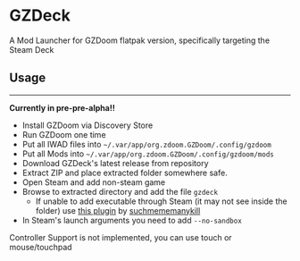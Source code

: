 # GZDeck

A Mod Launcher for GZDoom flatpak version, specifically targeting the Steam Deck

## Usage

---
**Currently in pre-pre-alpha!!**


* Install GZDoom via Discovery Store
* Run GZDoom one time
* Put all IWAD files into `~/.var/app/org.zdoom.GZDoom/.config/gzdoom`
* Put all Mods into `~/.var/app/org.zdoom.GZDoom/.config/gzdoom/mods`
* Download GZDeck's latest release from repository
* Extract ZIP and place extracted folder somewhere safe.
* Open Steam and add non-steam game
* Browse to extracted directory and add the file `gzdeck`
  * If unable to add executable through Steam (it may not see inside the folder) use [this plugin](https://github.com/suchmememanyskill/steam-deck-addons/tree/main/Dolphin-rightclick-addtosteam) by [suchmememanykill](https://github.com/suchmememanyskill)
* In Steam's launch arguments you need to add `--no-sandbox` 

Controller Support is not implemented, you can use touch or mouse/touchpad
